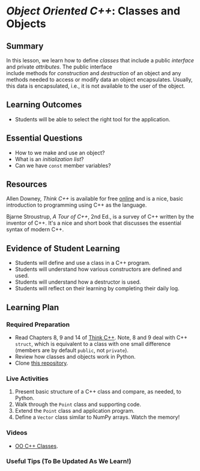<!--
This "lecture" or "lesson" template is adapted from the one provided here:
 http://www.buffalo.edu/ubcei/enhance/teaching/lesson-planning.html
Although the page produced from this is learner-facing, some of the
lesson plan structure
-->

# *Object Oriented C++*: Classes and Objects                

## Summary

<!--
Short description of the lesson.
-->

In this lesson, we learn how to define *classes* that include
a public *interface* and private *attributes*.  The public interface  
include methods for *construction* and *destruction* of an
object and any methods needed to access or modify data an object
encapsulates.  Usually, this data is encapsulated, i.e., it is
not available to the user of the object.  

<!--
********* STAGE 1 - DESIRED RESULTS ********************************************
-->

## Learning Outcomes

<!--
      What course goals or outcomes will this lesson address?
-->

 - Students will be able to select the right tool for the application.



## Essential Questions

<!--
      What question(s) will your students be able to answer by the end of
      instruction?
-->

 - How to we make and use an object?  
 - What is an *initialization list*?
 - Can we have `const` member variables?

## Resources

<!--
      What resources can be made available to your student to support their
      active learning?
      What formats are best suited to complement your course material?
-->

Allen Downey, *Think C++* is available for
free [online](http://greenteapress.com/thinkcpp/thinkCScpp.pdf) and is a nice,
basic introduction to programming using C++ as the language.


Bjarne Stroustrup, *A Tour of C++*, 2nd Ed., is a survey of C++ written by
the inventor of C++.  It's a nice and short book that discusses the
essential syntax of modern C++.

<!--
********* STAGE 2 - ASSESSMENT EVIDENCE ****************************************
-->

##  Evidence of Student Learning

<!--
      How will you assess students’ prior knowledge?
      What criteria will be used to assess student performance?
      What evidence will be collected to demonstrate achievement?
      How will students reflect and self-assess their learning?
-->

  - Students will define and use a class in a C++ program.
  - Students will understand how various constructors are defined
    and used.
  - Students will understand how a destructor is used.
  - Students will reflect on their learning by completing their daily log.

<!--
********* STAGE 3 - LEARNING PLAN ****************************************
-->


## Learning Plan

<!--
List the steps in chronological order to create a timeline of what
will occur in your lesson.

Consider how each of the components below will be included in your
lesson if applicable:

   - Anticipatory Sets/Hooks
       * How will you introduce the material and capture their attention?
   - Teacher Modeling
       * What instructional content and techniques will be incorporated
         into this lesson?
   - Guided Practice
       * How will you scaffold information for your students?
       * How will collaborative learning be used?
   - Learning Activities
       * How will students actively engage with the material?
       * How will students work towards achievement of the learning outcomes?
   - Independent Practice
       * How will students show evidence of learning?
   - Reflection
       * What have you learned about your teaching and content covered in this unit?
       * What changes or adjustments could you make?
       * What were the strongest features of your unit?
       * What are your overall reflections in the course to this point?
   - Conclusion and Preview
       * What should students take away from this lesson?
       * What will happen next? Why?
-->

### Required Preparation

  - Read Chapters 8, 9 and 14 of [Think C++]().
    Note, 8 and 9 deal with C++ `struct`, which is equivalent to a class
    with one small difference (members are by default `public`, not `private`).
  - Review how classes and objects work in Python.
  - Clone [this repository](https://github.com/me701/cpp_classes).

### Live Activities

  1. Present basic structure of a C++ class and compare, as needed, to Python.
  2. Walk through the `Point` class and supporting code.  
  3. Extend the `Point` class and application program.
  4. Define a `Vector` class similar to NumPy arrays.  Watch the memory!

### Videos

- [OO C++ Classes](tbd).



### Useful Tips (To Be Updated As We Learn!)


<!--  

NOTES  




-->
